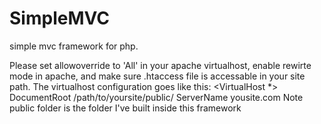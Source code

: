 SimpleMVC
=========

simple mvc framework for php.

Please set allowoverride to 'All' in your apache virtualhost, enable rewirte mode in apache, and make sure .htaccess file is accessable in your site path. 
The virtualhost configuration goes like this:
<VirtualHost *>
    DocumentRoot /path/to/yoursite/public/
    ServerName yousite.com 
</VirtualHost> 
Note public folder is the folder I've built inside this framework 


